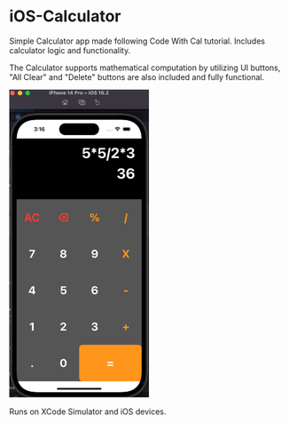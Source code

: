 # iOS-Calculator

Simple Calculator app made following Code With Cal tutorial. Includes calculator logic and functionality.

The Calculator supports mathematical computation by utilizing UI buttons, "All Clear" and "Delete" buttons are also included and fully functional.

<img src="/resources/Screenshots/Calculator_Screen_Shot.png" alt="" style="width: 50%; height: 50%;">

Runs on XCode Simulator and iOS devices.
